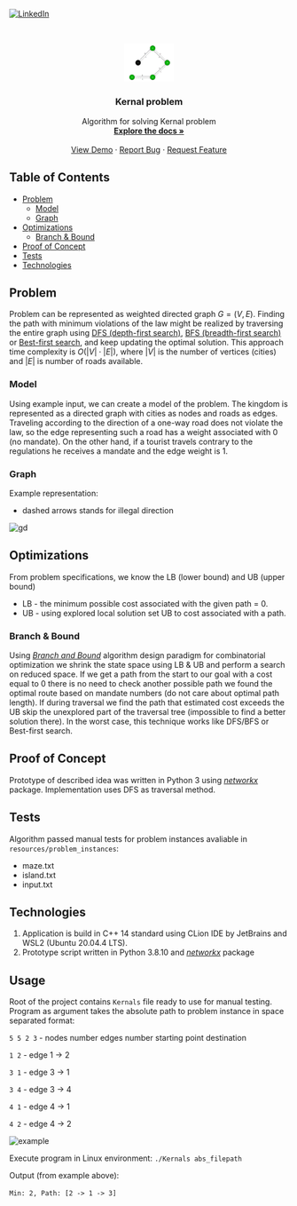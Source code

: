 <!-- PROJECT SHIELDS -->
<!--
*** I'm using markdown "reference style" links for readability.
*** Reference links are enclosed in brackets [ ] instead of parentheses ( ).
*** See the bottom of this document for the declaration of the reference variables
*** for contributors-url, forks-url, etc. This is an optional, concise syntax you may use.
*** https://www.markdownguide.org/basic-syntax/#reference-style-links
-->

[//]: # ([![CI][ci-shield]][ci-url])
[//]: # ([![Jira][jira-shield]][jira-url])
[//]: # ([![MIT License][license-shield]][license-url])
[![LinkedIn][linkedin-shield]][linkedin-url]


<!-- PROJECT LOGO -->
<br />
<p align="center">
  <a href="https://github.com/lukaszmichalskii/Tic-Tac-Toe">
    <img src="resources/graph.png" alt="Logo" width="89.6" height="69.4">
  </a>
</p>
<h3 align="center">Kernal problem</h3>

<p align="center">
Algorithm for solving Kernal problem
<br />
<a href="https://github.com/lukaszmichalskii/PWRRT22"><strong>Explore the docs »</strong></a>
<br />
<br />
<a href="https://github.com/lukaszmichalskii/PWRRT22">View Demo</a>
·
<a href="https://github.com/lukaszmichalskii/PWRRT22/issues">Report Bug</a>
·
<a href="https://github.com/lukaszmichalskii/PWRRT22/issues">Request Feature</a>
</p>




<!-- TABLE OF CONTENTS -->
## Table of Contents

* [Problem](#problem)
    * [Model](#model)
    * [Graph](#graph)
* [Optimizations](#optimizations)
    * [Branch & Bound](#branch--bound)
* [Proof of Concept](#proof-of-concept)
* [Tests](#tests)
* [Technologies](#technologies)




<!-- PROBLEM -->
## Problem
Problem can be represented as weighted directed graph $G=(V, E)$. Finding the path with minimum violations of the law
might be realized by traversing the entire graph using [DFS (depth-first search)](https://en.wikipedia.org/wiki/Depth-first_search), [BFS (breadth-first search)](https://en.wikipedia.org/wiki/Breadth-first_search) or [Best-first search](https://en.wikipedia.org/wiki/Best-first_search), and keep updating the optimal
solution. This approach time complexity is $O(|V|\cdot|E|)$, where $|V|$ is the number of vertices (cities) and $|E|$ 
is number of roads available.
<!-- MODEL -->
### Model
Using example input, we can create a model of the problem. The kingdom is represented as a directed graph
with cities as nodes and roads as edges. Traveling according to the direction of a one-way road
does not violate the law, so the edge representing such a road has a weight associated with 0 (no mandate).
On the other hand, if a tourist travels contrary to the regulations he receives a mandate and the edge weight is 1.
<!-- GRAPH -->
### Graph
Example representation:
- dashed arrows stands for illegal direction

![gd](https://user-images.githubusercontent.com/76202883/196942361-f31641c4-e507-4b2c-88bf-c1bc04a9d4a6.png)

<!-- OPTIMIZATIONS -->
## Optimizations
From problem specifications, we know the LB (lower bound) and UB (upper bound)
- LB - the minimum possible cost associated with the given path = 0.
- UB - using explored local solution set UB to cost associated with a path.
<!-- BB -->
### Branch & Bound
Using [*Branch and Bound*](https://en.wikipedia.org/wiki/Branch_and_bound) algorithm design paradigm for combinatorial optimization
we shrink the state space using LB & UB and perform a search on reduced space. If we get
a path from the start to our goal with a cost equal to 0 there is no need to check another possible path we found the optimal route
based on mandate numbers (do not care about optimal path length). If during traversal we find the path that estimated cost
exceeds the UB skip the unexplored part of the traversal tree (impossible to find a better solution there).
In the worst case, this technique works like DFS/BFS or Best-first search.

<!-- PROOF-OF-CONCEPT -->
## Proof of Concept
Prototype of described idea was written in Python 3 using [*networkx*](https://networkx.org/) package.
Implementation uses DFS as traversal method.

<!-- TESTS -->
## Tests
Algorithm passed manual tests for problem instances avaliable in `resources/problem_instances`:
- maze.txt
- island.txt
- input.txt

<!-- TECHNOLOGIES -->
## Technologies
1. Application is build in C++ 14 standard using CLion IDE by JetBrains and WSL2 (Ubuntu 20.04.4 LTS).
2. Prototype script written in Python 3.8.10 and [*networkx*](https://networkx.org/) package

<!-- USAGE -->
## Usage
Root of the project contains `Kernals` file ready to use for manual testing. Program 
as argument takes the absolute path to problem instance in space separated format:

`5 5 2 3` - nodes number edges number starting point destination

`1 2` - edge 1 -> 2

`3 1` - edge 3 -> 1

`3 4` - edge 3 -> 4

`4 1` - edge 4 -> 1

`4 2` - edge 4 -> 2


![example](https://user-images.githubusercontent.com/76202883/196989203-4d63754f-3888-408f-8d81-c1ba01b284c4.png)


Execute program in Linux environment:
`./Kernals abs_filepath`

Output (from example above): 

`Min: 2,
Path: [2 -> 1 -> 3]`

<!-- MARKDOWN LINKS & IMAGES -->
<!-- https://www.markdownguide.org/basic-syntax/#reference-style-links -->
[contributors-shield]: https://img.shields.io/github/contributors/lukaszmichalskii/repo.svg?style=flat-square
[contributors-url]: https://github.com/lukaszmichalskii/PWRRT22/graphs/contributors
[forks-shield]: https://img.shields.io/github/forks/lukaszmichalskii/repo.svg?style=flat-square
[forks-url]: https://github.com/lukaszmichalskii/PWRRT22/network/members
[stars-shield]: https://img.shields.io/github/stars/lukaszmichalskii/repo.svg?style=flat-square
[stars-url]: https://github.com/lukaszmichalskii/PWRRT22/stargazers
[issues-shield]: https://img.shields.io/github/issues/lukaszmichalskii/repo.svg?style=flat-square
[issues-url]: https://github.com/lukaszmichalskii/PWRRT22/issues
[linkedin-shield]: https://img.shields.io/badge/-LinkedIn-black.svg?style=flat-square&logo=linkedin&colorB=555
[linkedin-url]: https://www.linkedin.com/in/lukasz-michalski-823106202/

